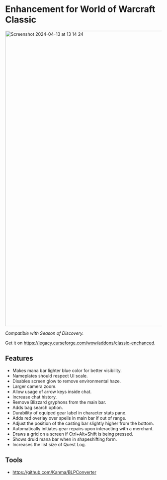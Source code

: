 # Enhancement for World of Warcraft Classic

<img width="950" alt="Screenshot 2024-04-13 at 13 14 24" src="https://github.com/mitjafelicijan/ClassicEnhanced/assets/296714/ece39eb6-1189-4b7f-a600-44d04c66a524">

*Compatible with Season of Discovery.*

Get it on https://legacy.curseforge.com/wow/addons/classic-enchanced.

## Features

- Makes mana bar lighter blue color for better visibility.
- Nameplates should respect UI scale.
- Disables screen glow to remove environmental haze.
- Larger camera zoom.
- Allow usage of arrow keys inside chat.
- Increase chat history.
- Remove Blizzard gryphons from the main bar.
- Adds bag search option.
- Durability of equiped gear label in character stats pane.
- Adds red overlay over spells in main bar if out of range.
- Adjust the position of the casting bar slightly higher from the bottom.
- Automatically initiates gear repairs upon interacting with a merchant.
- Draws a grid on a screen if Ctrl+Alt+Shift is being pressed.
- Shows druid mana bar when in shapeshifting form.
- Increases the list size of Quest Log.

## Tools

- https://github.com/Kanma/BLPConverter
